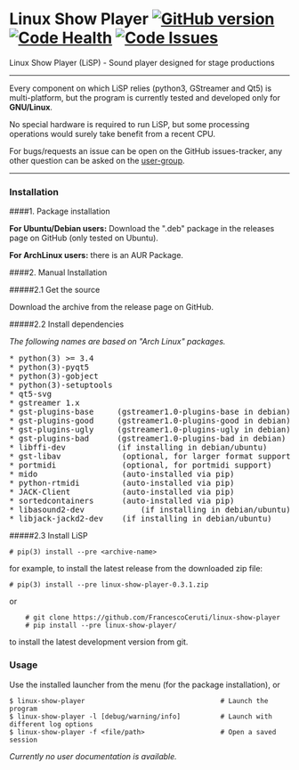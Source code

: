 # Linux Show Player [![GitHub version](https://badge.fury.io/gh/FrancescoCeruti%2Flinux-show-player.svg)](https://badge.fury.io/gh/FrancescoCeruti%2Flinux-show-player) [![Code Health](https://landscape.io/github/FrancescoCeruti/linux-show-player/master/landscape.svg?style=flat)](https://landscape.io/github/FrancescoCeruti/linux-show-player/master) [![Code Issues](https://www.quantifiedcode.com/api/v1/project/c419c19d00ce403a82f16a4505161e49/badge.svg)](https://www.quantifiedcode.com/app/project/c419c19d00ce403a82f16a4505161e49)
Linux Show Player (LiSP) - Sound player designed for stage productions

---

Every component on which LiSP relies (python3, GStreamer and Qt5) is multi-platform, but the program is currently tested and developed only for **GNU/Linux**.

No special hardware is required to run LiSP, but some processing operations would surely take benefit from a recent CPU.

For bugs/requests an issue can be open on the GitHub issues-tracker, any other question can be asked on the [user-group](https://groups.google.com/forum/#!forum/linux-show-player---users).

---

### Installation

####1. Package installation

**For Ubuntu/Debian users:** Download the ".deb" package in the releases page on GitHub (only tested on Ubuntu).

**For ArchLinux users:** there is an AUR Package.

####2. Manual Installation

#####2.1 Get the source

Download the archive from the release page on GitHub.

#####2.2 Install dependencies

*The following names are based on "Arch Linux" packages.*
<pre>
* python(3) >= 3.4
* python(3)-pyqt5
* python(3)-gobject
* python(3)-setuptools
* qt5-svg
* gstreamer 1.x
* gst-plugins-base     (gstreamer1.0-plugins-base in debian)
* gst-plugins-good     (gstreamer1.0-plugins-good in debian)
* gst-plugins-ugly     (gstreamer1.0-plugins-ugly in debian)
* gst-plugins-bad      (gstreamer1.0-plugins-bad in debian)
* libffi-dev           (if installing in debian/ubuntu)
* gst-libav				(optional, for larger format support)
* portmidi				(optional, for portmidi support)
* mido					(auto-installed via pip)
* python-rtmidi			(auto-installed via pip)
* JACK-Client			(auto-installed via pip)
* sortedcontainers      (auto-installed via pip)
* libasound2-dev			(if installing in debian/ubuntu)
* libjack-jackd2-dev	(if installing in debian/ubuntu)
</pre>

#####2.3 Install LiSP

	# pip(3) install --pre <archive-name>

for example, to install the latest release from the downloaded zip file:
	
	# pip(3) install --pre linux-show-player-0.3.1.zip

or

        # git clone https://github.com/FrancescoCeruti/linux-show-player
        # pip install --pre linux-show-player/

to install the latest development version from git.

### Usage

Use the installed launcher from the menu (for the package installation), or

	$ linux-show-player                                  # Launch the program
	$ linux-show-player -l [debug/warning/info]          # Launch with different log options
	$ linux-show-player -f <file/path>                   # Open a saved session

*Currently no user documentation is available.*
